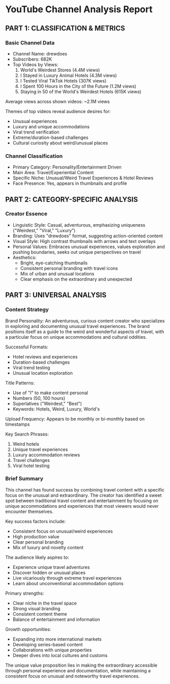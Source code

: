 # YouTube Channel Analysis Report

## PART 1: CLASSIFICATION & METRICS

### Basic Channel Data
- Channel Name: drewdoes
- Subscribers: 682K
- Top Videos by Views:
  1. World's Weirdest Stores (4.4M views)
  2. I Stayed in Luxury Animal Hotels (4.3M views)
  3. I Tested Viral TikTok Hotels (307K views)
  4. I Spent 100 Hours in the City of the Future (1.2M views)
  5. Staying in 50 of the World's Weirdest Hotels (615K views)

Average views across shown videos: ~2.1M views

Themes of top videos reveal audience desires for:
- Unusual experiences
- Luxury and unique accommodations
- Viral trend verification
- Extreme/duration-based challenges
- Cultural curiosity about weird/unusual places

### Channel Classification
- Primary Category: Personality/Entertainment Driven
- Main Area: Travel/Experiential Content
- Specific Niche: Unusual/Weird Travel Experiences & Hotel Reviews
- Face Presence: Yes, appears in thumbnails and profile

## PART 2: CATEGORY-SPECIFIC ANALYSIS

### Creator Essence
- Linguistic Style: Casual, adventurous, emphasizing uniqueness ("Weirdest," "Viral," "Luxury")
- Branding: Uses "drewdoes" format, suggesting action-oriented content
- Visual Style: High contrast thumbnails with arrows and text overlays
- Personal Values: Embraces unusual experiences, values exploration and pushing boundaries, seeks out unique perspectives on travel
- Aesthetics:
  - Bright, eye-catching thumbnails
  - Consistent personal branding with travel icons
  - Mix of urban and unusual locations
  - Clear emphasis on the extraordinary and unexpected

## PART 3: UNIVERSAL ANALYSIS

### Content Strategy
Brand Personality:
An adventurous, curious content creator who specializes in exploring and documenting unusual travel experiences. The brand positions itself as a guide to the weird and wonderful aspects of travel, with a particular focus on unique accommodations and cultural oddities.

Successful Formats:
- Hotel reviews and experiences
- Duration-based challenges
- Viral trend testing
- Unusual location exploration

Title Patterns:
- Use of "I" to make content personal
- Numbers (50, 100 hours)
- Superlatives ("Weirdest," "Best")
- Keywords: Hotels, Weird, Luxury, World's

Upload Frequency: Appears to be monthly or bi-monthly based on timestamps

Key Search Phrases:
1. Weird hotels
2. Unique travel experiences
3. Luxury accommodation reviews
4. Travel challenges
5. Viral hotel testing

### Brief Summary
This channel has found success by combining travel content with a specific focus on the unusual and extraordinary. The creator has identified a sweet spot between traditional travel content and entertainment by focusing on unique accommodations and experiences that most viewers would never encounter themselves.

Key success factors include:
- Consistent focus on unusual/weird experiences
- High production value
- Clear personal branding
- Mix of luxury and novelty content

The audience likely aspires to:
- Experience unique travel adventures
- Discover hidden or unusual places
- Live vicariously through extreme travel experiences
- Learn about unconventional accommodation options

Primary strengths:
- Clear niche in the travel space
- Strong visual branding
- Consistent content theme
- Balance of entertainment and information

Growth opportunities:
- Expanding into more international markets
- Developing series-based content
- Collaborations with unique properties
- Deeper dives into local cultures and customs

The unique value proposition lies in making the extraordinary accessible through personal experience and documentation, while maintaining a consistent focus on unusual and noteworthy travel experiences.